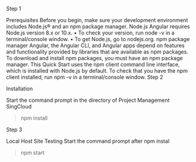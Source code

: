 Step 1

Prerequisites
Before you begin, make sure your development environment includes Node.js® and an npm package manager.
Node.js
Angular requires Node.js version 8.x or 10.x.
•	To check your version, run node -v in a terminal/console window.
•	To get Node.js, go to nodejs.org.
npm package manager
Angular, the Angular CLI, and Angular apps depend on features and functionality provided by libraries that are available as npm packages. To download and install npm packages, you must have an npm package manager.
This Quick Start uses the npm client command line interface, which is installed with Node.js by default.
To check that you have the npm client installed, run npm -v in a terminal/console window.
Step 2


Installation

Start the command prompt in the directory of Project Management SingCloud 
>npm install



Step 3

Local Host Site Testing
Start the command prompt after npm instal
>npm start


